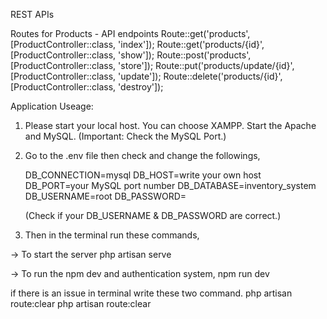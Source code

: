 REST APIs

Routes for Products - API endpoints
Route::get('products', [ProductController::class, 'index']);
Route::get('products/{id}', [ProductController::class, 'show']);
Route::post('products', [ProductController::class, 'store']);
Route::put('products/update/{id}', [ProductController::class, 'update']);
Route::delete('products/{id}', [ProductController::class, 'destroy']);


Application Useage:
1. Please start your local host. You can choose XAMPP. Start the Apache and MySQL. (Important: Check the MySQL Port.)
2. Go to the .env file then check and change the followings, 

    DB_CONNECTION=mysql
    DB_HOST=write your own host
    DB_PORT=your MySQL port number
    DB_DATABASE=inventory_system
    DB_USERNAME=root
    DB_PASSWORD=

    (Check if your DB_USERNAME & DB_PASSWORD are correct.)

3. Then in the terminal run these commands,

-> To start the server
php artisan serve

-> To run the npm dev and authentication system,
npm run dev

if there is an issue in terminal write these two command.
php artisan route:clear
php artisan route:clear
